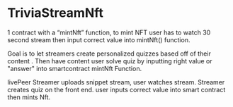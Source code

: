 # TriviaStreamNft

1 contract with a “mintNft” function,  to mint NFT user has to watch 30 second stream then input correct value into mintNft() function.

Goal is to let streamers create personalized quizzes based off of their content . Then have content user solve quiz by inputting right value or "answer" into smartcontract mintNft Function. 

livePeer Streamer uploads snippet stream, user watches stream. Streamer creates quiz on the front end. user inputs correct value into smart contract then mints Nft.
